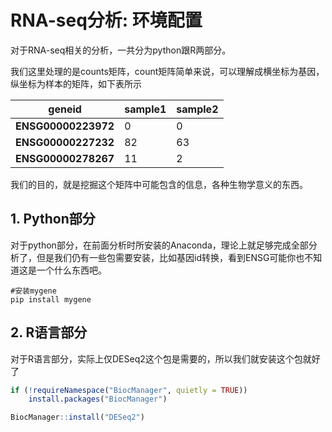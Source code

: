 # RNA-seq分析:  环境配置

对于RNA-seq相关的分析，一共分为python跟R两部分。

我们这里处理的是counts矩阵，count矩阵简单来说，可以理解成横坐标为基因，纵坐标为样本的矩阵，如下表所示

| geneid              | sample1 | sample2 |
| ------------------- | ------- | ------- |
| **ENSG00000223972** | 0       | 0       |
| **ENSG00000227232** | 82      | 63      |
| **ENSG00000278267** | 11      | 2       |

我们的目的，就是挖掘这个矩阵中可能包含的信息，各种生物学意义的东西。

## 1. Python部分

对于python部分，在前面分析时所安装的Anaconda，理论上就足够完成全部分析了，但是我们仍有一些包需要安装，比如基因id转换，看到ENSG可能你也不知道这是一个什么东西吧。

```shell
#安装mygene
pip install mygene
```



## 2. R语言部分

对于R语言部分，实际上仅DESeq2这个包是需要的，所以我们就安装这个包就好了

```R
if (!requireNamespace("BiocManager", quietly = TRUE))
    install.packages("BiocManager")

BiocManager::install("DESeq2")
```

